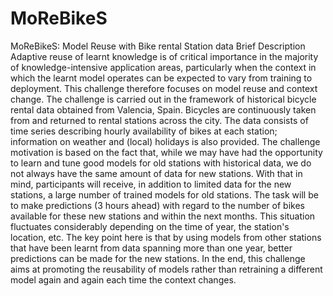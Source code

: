 # MoReBikeS
MoReBikeS: Model Reuse with Bike rental Station data Brief Description Adaptive reuse of learnt knowledge is of critical importance in the majority of knowledge-intensive application areas, particularly when the context in which the learnt model operates can be expected to vary from training to deployment. This challenge therefore focuses on model reuse and context change.  The challenge is carried out in the framework of historical bicycle rental data obtained from Valencia, Spain. Bicycles are continuously taken from and returned to rental stations across the city. The data consists of time series describing hourly availability of bikes at each station; information on weather and (local) holidays is also provided. The challenge motivation is based on the fact that, while we may have had the opportunity to learn and tune good models for old stations with historical data, we do not always have the same amount of data for new stations. With that in mind, participants will receive, in addition to limited data for the new stations, a large number of trained models for old stations. The task will be to make predictions (3 hours ahead) with regard to the number of bikes available for these new stations and within the next months. This situation fluctuates considerably depending on the time of year, the station's location, etc. The key point here is that by using models from other stations that have been learnt from data spanning more than one year, better predictions can be made for the new stations. In the end, this challenge aims at promoting the reusability of models rather than retraining a different model again and again each time the context changes.
